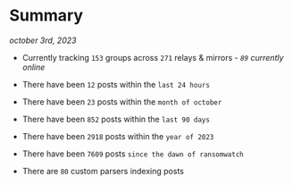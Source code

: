 
# Summary
_october 3rd, 2023_

- Currently tracking `153` groups across `271` relays & mirrors - _`89` currently online_

- There have been `12` posts within the `last 24 hours`

- There have been `23` posts within the `month of october`

- There have been `852` posts within the `last 90 days`

- There have been `2918` posts within the `year of 2023`

- There have been `7609` posts `since the dawn of ransomwatch`

- There are `80` custom parsers indexing posts
